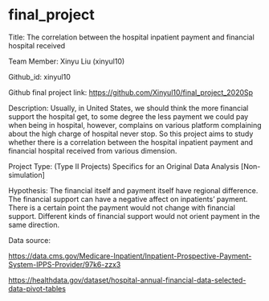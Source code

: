 # final_project
Title: The correlation between the hospital inpatient payment and financial hospital received

Team Member: Xinyu Liu (xinyul10)

Github_id: xinyul10

Github final project link: https://github.com/Xinyul10/final_project_2020Sp

Description: Usually, in United States, we should think the more financial support the hospital get, to some degree the less payment we could pay when being in hospital, however, complains on various platform complaining about the high charge of hospital never stop. So this project aims to study whether there is a correlation between the hospital inpatient payment and financial hospital received from various dimension.

Project Type: (Type II Projects) Specifics for an Original Data Analysis [Non-simulation]

Hypothesis:
The financial itself and payment itself have regional difference.
The financial support can have a negative affect on inpatients’ payment.
There is a certain point the payment would not change with financial support.
Different kinds of financial support would not orient payment in the same direction.

Data source:

https://data.cms.gov/Medicare-Inpatient/Inpatient-Prospective-Payment-System-IPPS-Provider/97k6-zzx3

https://healthdata.gov/dataset/hospital-annual-financial-data-selected-data-pivot-tables
